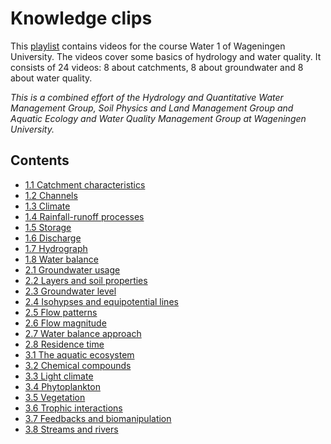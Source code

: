 # Knowledge clips

This [playlist](https://www.youtube.com/playlist?list=PL6CieJwBXBKzHg2vWX0A1nt_RBYVs2TKg) contains videos for the course Water 1 of Wageningen University. The videos cover some basics of hydrology and water quality. 
It consists of 24 videos: 8 about catchments, 8 about groundwater and 8 about water quality. 

*This is a combined effort of the Hydrology and Quantitative Water Management Group, 
Soil Physics and Land Management Group and Aquatic Ecology and Water Quality Management Group at Wageningen University.*


## Contents

- [1.1 Catchment characteristics](https://youtu.be/8JDCdJGuBfU)
- [1.2 Channels](https://youtu.be/-kz0OICWBns)
- [1.3 Climate](https://youtu.be/wSEdaCYss2E)
- [1.4 Rainfall-runoff processes](https://youtu.be/TWh4RHR0xdE)
- [1.5 Storage](https://youtu.be/Fg7t4rcxPMY)
- [1.6 Discharge](https://youtu.be/NM__CTd5t9I)
- [1.7 Hydrograph](https://youtu.be/ycHAotGgfOY)
- [1.8 Water balance](https://youtu.be/MZsMBTUVf48)
- [2.1 Groundwater usage](https://youtu.be/-QN1Fz_aG6s)
- [2.2 Layers and soil properties](https://youtu.be/Jydzw6uGuIw)
- [2.3 Groundwater level](https://youtu.be/sXRUND-_Kwc)
- [2.4 Isohypses and equipotential lines](https://youtu.be/bHd2d5rx5PY)
- [2.5 Flow patterns](https://youtu.be/QvH099f43qM)
- [2.6 Flow magnitude](https://youtu.be/72sPWHZEafs)
- [2.7 Water balance approach](https://youtu.be/1b393qMMBrI)
- [2.8 Residence time](https://youtu.be/CIALo4Ep7bk)
- [3.1 The aquatic ecosystem](https://youtu.be/eTjA1CQ19xg)
- [3.2 Chemical compounds](https://youtu.be/7hSRzNDrFGg)
- [3.3 Light climate](https://youtu.be/52YMkv6nZTM)
- [3.4 Phytoplankton](https://youtu.be/nbt_cwnCj28)
- [3.5 Vegetation](https://youtu.be/YS-k7UGSmf0)
- [3.6 Trophic interactions](https://youtu.be/0aHZetss9og)
- [3.7 Feedbacks and biomanipulation](https://youtu.be/QgNy6OOCVEg)
- [3.8 Streams and rivers](https://youtu.be/gLX-obu1ZhQ)


